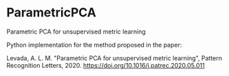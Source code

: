 # ParametricPCA
Parametric PCA for unsupervised metric learning

Python implementation for the method proposed in the paper:

Levada, A. L. M. "Parametric PCA for unsupervised metric learning", Pattern Recognition Letters, 2020.
https://doi.org/10.1016/j.patrec.2020.05.011
